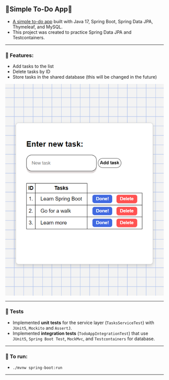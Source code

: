 ## 📃Simple To-Do App📃

- [A simple to-do app](https://todo-application-production-6620.up.railway.app) built with Java 17, Spring Boot, Spring Data JPA, Thymeleaf, and MySQL.
- This project was created to practice Spring Data JPA and Testcontainers.

---
### 🔧 Features:
- Add tasks to the list
- Delete tasks by ID
- Store tasks in the shared database (this will be changed in the future)

![screenshot](screenshot/screenshot.png)

---

### 🚧 Tests

- Implemented **unit tests** for the service layer (`TasksServiceTest`) with `JUnit5`, `Mockito` and `AssertJ`.
- Implemented **integration tests** (`TodoAppIntegrationTest`) that use `JUnit5`, `Spring Boot Test`, `MockMvc`, and `Testcontainers` for database.
---

### 🚀 To run:

- `./mvnw spring-boot:run`

---
